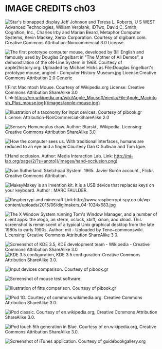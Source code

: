 # IMAGE CREDITS ch03

![Star's bitmapped display.Jeff Johnson and Teresa L. Roberts, U S WEST Advanced Technologies, William Verplank, IDTwo, David C. Smith, Cognition, Inc., Charles Irby and Marian Beard, Metaphor Computer Systems, Kevin Mackey, Xerox Corporation. Courtesy of digibarn.com. Creative Commons Attribution-Noncommercial 3.0 License.](/images/xerox-star.jpg)

![The first prototype computer mouse, developed by Bill English and famously used by Douglas Engelbart in "The Mother of All Demos", a demonstration of the oN-Line System in 1968. Courtesy of apple2history.org. Uploaded by Michael Hicks as File:Douglas Engelbart's prototype mouse, angled - Computer History Museum.jpg License:Creative Commons Attribution 2.0 Generic](/images/engelbart-mouse.jpg)

![First Macintosh Mouse. Courtesy of Wikipedia.org License: Creative Commons Attribution ShareAlike 3.0 Link:https://en.wikipedia.org/wiki/Apple_Mouse#/media/File:Apple_Macintosh_Plus_mouse.jpg](/images/apple-mouse.jpg)

![Illustration of a taxonomy for input devices. Courtesy of pibook.gr License: Attribution-NonCommercial-ShareAlike 2.0](/images/input-device-taxonomy.png)

![Sensory Homunculus draw. Author: Btarski , Wikipedia. Licensing: Creative Commons Attribution ShareAlike 3.0 ](/images/Sensory_Homunculus.png)

![How the computer sees us. With traditional interfaces, humans are reduced to an eye and a finger.Courtesy Dan O'Sullivan and Tom Igoe.](/images/igoefinger.png)

![Ηand occlusion. Author: Media Interaction Lab. Link: http://mi-lab.org/page/2/?s=anoto](/images/hand-occlusion.png)

![Ivan Sutherland. Sketchpad System. 1965. Javier Burón account , Flickr. Creative Commons Attribution.](/images/sketchpad.png)

![MakeyMakey is an invention kit. It is a USB device that replaces keys on your keyboard. Author : MARC FAULDER.](/images/makey_makey_front.png)

![Raspberrypi and minecraft.Link:http://www.raspberrypi-spy.co.uk/wp-content/uploads/2015/06/digimakers_04-1024x683.jpg ](/images/Minecraft-Pi.jpg)

![The X Window System running Tom's Window Manager, and a number of client apps: the xlogo, an xterm, oclock, xbiff, xman, and xload. This screenshot is reminiscent of a typical Unix graphical desktop from the late 1980s to early 1990s. Author: mit - Uploaded by Tene~commonswiki. Licensing: Creative Commons Attribution ShareAlike 3.0.](/images/X-Window-System.png)

![Screenshot of KDE 3.5, KDE development team - Wikipedia - Creative Commons Attribution ShareAlike 3.0](/images/menus-on-windows.png) ![KDE 3.5 configuration, KDE 3.5 configuration-Creative Commons Attribution ShareAlike 3.0.](/images/menus-on-top.png)

![Input devices comparison. Courtesy of pibook.gr](/images/input-comparison.png)

![Screenshot of mouse test software.](/images/mouse-test-software.png)

![Illustration of fitts comparison. Courtesy of pibook.gr](/images/fitts-comparison.png)

![IPod 1G. Courtesy of commons.wikimedia.org. Creative Commons Attribution ShareAlike 3.0.](/images/Ipod_1G.png)

![iPod classic. Courtesy of en.wikipedia.org, Creative Commons Attribution ShareAlike 3.0.](/images/IPod_classic.png)

![iPod touch 5th generation in Blue. Courtesy of en.wikipedia.org, Creative Commons Attribution ShareAlike 3.0.](/images/IPod_touch_2G.png)

![Screenshot of iTunes application. Courtesy of guidebookgallery.org](/images/itunes3.png)
